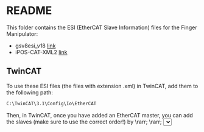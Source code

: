 # README

This folder contains the ESI (EtherCAT Slave Information) files for the Finger Manipulator:

+ gsv8esi_v18 [link](https://www.me-systeme.de/shop/de/elektronik/gsv-8/gsv-8ds/gsv-8ds4?action_ms=1)
+ iPOS-CAT-XML2 [link](http://www.technosoftmotion.com/en/intelligent-drives-and-motors/ipos-line/ipos4808/ipos4808-bx-cat#downloads)

## TwinCAT

To use these ESI files (the files with extension .xml) in TwinCAT, add them to the following path:

```bash
C:\TwinCAT\3.1\Config\Io\EtherCAT
```
Then, in TwinCAT, once you have added an EtherCAT master, you can add the slaves (make sure to use the correct order!) by <right-click on EtherCAT master> \rarr; <Add new item> \rarr; <Select correct slave from list>.
